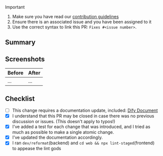 > [!IMPORTANT]
>
> 1. Make sure you have read our [contribution guidelines](https://github.com/criminalist/dify/blob/main/CONTRIBUTING.md)
> 1. Ensure there is an associated issue and you have been assigned to it
> 1. Use the correct syntax to link this PR: `Fixes #<issue number>`.

## Summary

<!-- Please include a summary of the change and which issue is fixed. Please also include relevant motivation and context. List any dependencies that are required for this change. -->

## Screenshots

| Before | After |
|--------|-------|
| ... | ... |

## Checklist

- [ ] This change requires a documentation update, included: [Dify Document](https://github.com/criminalist/dify-docs)
- [x] I understand that this PR may be closed in case there was no previous discussion or issues. (This doesn't apply to typos!)
- [x] I've added a test for each change that was introduced, and I tried as much as possible to make a single atomic change.
- [x] I've updated the documentation accordingly.
- [x] I ran `dev/reformat`(backend) and `cd web && npx lint-staged`(frontend) to appease the lint gods
